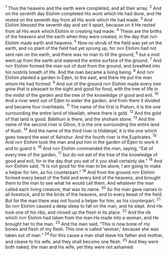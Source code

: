 <sup>1</sup> Thus the heavens and the earth were completed, and all their array.
<sup>2</sup> And on the seventh day Elohim completed His work which He had done, and He rested on the seventh day from all His work which He had made.
<sup>3</sup> And Elohim blessed the seventh day and set it apart, because on it He rested from all His work which Elohim in creating had made.
<sup>4</sup> These are the births of the heavens and the earth when they were created, in the day that יהוה Elohim made earth and heavens.
<sup>5</sup> Now no shrub of the field was yet on the earth, and no plant of the field had yet sprung up, for יהוה Elohim had not sent rain on the earth, and there was no man to till the ground,
<sup>6</sup> but a mist went up from the earth and watered the entire surface of the ground.
<sup>7</sup> And יהוה Elohim formed the man out of dust from the ground, and breathed into his nostrils breath of life. And the man became a living being.
<sup>8</sup> And יהוה Elohim planted a garden in Ĕḏen, to the east, and there He put the man whom He had formed.
<sup>9</sup> And out of the ground יהוה Elohim made every tree grow that is pleasant to the sight and good for food, with the tree of life in the midst of the garden and the tree of the knowledge of good and evil.
<sup>10</sup> And a river went out of Ĕḏen to water the garden, and from there it divided and became four riverheads.
<sup>11</sup> The name of the first is Pishon, it is the one surrounding the entire land of Ḥawilah, where there is gold.
<sup>12</sup> And the gold of that land is good. Bdellium is there, and the shoham stone.
<sup>13</sup> And the name of the second river is Giḥon, it is the one surrounding the entire land of Kush.
<sup>14</sup> And the name of the third river is Ḥiddeqel, it is the one which goes toward the east of Ashshur. And the fourth river is the Euphrates.
<sup>15</sup> And יהוה Elohim took the man and put him in the garden of Ĕḏen to work it and to guard it.
<sup>16</sup> And יהוה Elohim commanded the man, saying, “Eat of every tree of the garden,
<sup>17</sup> but do not eat of the tree of the knowledge of good and evil, for in the day that you eat of it you shall certainly die.”
<sup>18</sup> And יהוה Elohim said, “It is not good for the man to be alone, I am going to make a helper for him, as his counterpart.”
<sup>19</sup> And from the ground יהוה Elohim formed every beast of the field and every bird of the heavens, and brought them to the man to see what he would call them. And whatever the man called each living creature, that was its name.
<sup>20</sup> So the man gave names to all livestock, and to the birds of the heavens, and to every beast of the field. But for the man there was not found a helper for him, as his counterpart.
<sup>21</sup> So יהוה Elohim caused a deep sleep to fall on the man, and he slept. And He took one of his ribs, and closed up the flesh in its place.
<sup>22</sup> And the rib which יהוה Elohim had taken from the man He made into a woman, and He brought her to the man.
<sup>23</sup> And the man said, “This is now bone of my bones and flesh of my flesh. This one is called ‘woman,’ because she was taken out of man.”
<sup>24</sup> For this cause a man shall leave his father and mother, and cleave to his wife, and they shall become one flesh.
<sup>25</sup> And they were both naked, the man and his wife, yet they were not ashamed.
